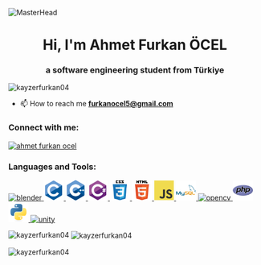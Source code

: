 ![MasterHead](https://images-wixmp-ed30a86b8c4ca887773594c2.wixmp.com/f/e96e62aa-16de-490d-8797-ec8d99edc46c/dgbc8qm-0138f745-5a7a-4404-864c-e89bce07f138.png/v1/fill/w_1182,h_676,q_70,strp/hacker_with_hoodie_by_manthan003_dgbc8qm-pre.jpg?token=eyJ0eXAiOiJKV1QiLCJhbGciOiJIUzI1NiJ9.eyJzdWIiOiJ1cm46YXBwOjdlMGQxODg5ODIyNjQzNzNhNWYwZDQxNWVhMGQyNmUwIiwiaXNzIjoidXJuOmFwcDo3ZTBkMTg4OTgyMjY0MzczYTVmMGQ0MTVlYTBkMjZlMCIsIm9iaiI6W1t7ImhlaWdodCI6Ijw9NzMyIiwicGF0aCI6IlwvZlwvZTk2ZTYyYWEtMTZkZS00OTBkLTg3OTctZWM4ZDk5ZWRjNDZjXC9kZ2JjOHFtLTAxMzhmNzQ1LTVhN2EtNDQwNC04NjRjLWU4OWJjZTA3ZjEzOC5wbmciLCJ3aWR0aCI6Ijw9MTI4MCJ9XV0sImF1ZCI6WyJ1cm46c2VydmljZTppbWFnZS5vcGVyYXRpb25zIl19.5b-Ks0WPx6d5mrmjxWUGf-tvUEvyrKITad3G7eKvxDc)
<h1 align="center">Hi, I'm Ahmet Furkan ÖCEL</h1>
<h3 align="center">a software engineering student from Türkiye</h3>

<p align="left"> <img src="https://komarev.com/ghpvc/?username=kayzerfurkan04&label=Profile%20views&color=0e75b6&style=flat" alt="kayzerfurkan04" /> </p>

- 📫 How to reach me **furkanocel5@gmail.com**

<h3 align="left">Connect with me:</h3>
<p align="left">
<a href="https://linkedin.com/in/ahmet furkan ocel" target="blank"><img align="center" src="https://raw.githubusercontent.com/rahuldkjain/github-profile-readme-generator/master/src/images/icons/Social/linked-in-alt.svg" alt="ahmet furkan ocel" height="30" width="40" /></a>
</p>

<h3 align="left">Languages and Tools:</h3>
<p align="left"> <a href="https://www.blender.org/" target="_blank" rel="noreferrer"> <img src="https://download.blender.org/branding/community/blender_community_badge_white.svg" alt="blender" width="40" height="40"/> </a> <a href="https://www.cprogramming.com/" target="_blank" rel="noreferrer"> <img src="https://raw.githubusercontent.com/devicons/devicon/master/icons/c/c-original.svg" alt="c" width="40" height="40"/> </a> <a href="https://www.w3schools.com/cpp/" target="_blank" rel="noreferrer"> <img src="https://raw.githubusercontent.com/devicons/devicon/master/icons/cplusplus/cplusplus-original.svg" alt="cplusplus" width="40" height="40"/> </a> <a href="https://www.w3schools.com/cs/" target="_blank" rel="noreferrer"> <img src="https://raw.githubusercontent.com/devicons/devicon/master/icons/csharp/csharp-original.svg" alt="csharp" width="40" height="40"/> </a> <a href="https://www.w3schools.com/css/" target="_blank" rel="noreferrer"> <img src="https://raw.githubusercontent.com/devicons/devicon/master/icons/css3/css3-original-wordmark.svg" alt="css3" width="40" height="40"/> </a> <a href="https://www.w3.org/html/" target="_blank" rel="noreferrer"> <img src="https://raw.githubusercontent.com/devicons/devicon/master/icons/html5/html5-original-wordmark.svg" alt="html5" width="40" height="40"/> </a> <a href="https://developer.mozilla.org/en-US/docs/Web/JavaScript" target="_blank" rel="noreferrer"> <img src="https://raw.githubusercontent.com/devicons/devicon/master/icons/javascript/javascript-original.svg" alt="javascript" width="40" height="40"/> </a> <a href="https://www.mysql.com/" target="_blank" rel="noreferrer"> <img src="https://raw.githubusercontent.com/devicons/devicon/master/icons/mysql/mysql-original-wordmark.svg" alt="mysql" width="40" height="40"/> </a> <a href="https://opencv.org/" target="_blank" rel="noreferrer"> <img src="https://www.vectorlogo.zone/logos/opencv/opencv-icon.svg" alt="opencv" width="40" height="40"/> </a> <a href="https://www.php.net" target="_blank" rel="noreferrer"> <img src="https://raw.githubusercontent.com/devicons/devicon/master/icons/php/php-original.svg" alt="php" width="40" height="40"/> </a> <a href="https://www.python.org" target="_blank" rel="noreferrer"> <img src="https://raw.githubusercontent.com/devicons/devicon/master/icons/python/python-original.svg" alt="python" width="40" height="40"/> </a> <a href="https://unity.com/" target="_blank" rel="noreferrer"> <img src="https://www.vectorlogo.zone/logos/unity3d/unity3d-icon.svg" alt="unity" width="40" height="40"/> </a> </p>

<p><img align="left" src="https://github-readme-stats.vercel.app/api/top-langs?username=kayzerfurkan04&show_icons=true&locale=en&layout=compact" alt="kayzerfurkan04" /></p>

<p>&nbsp;<img align="center" src="https://github-readme-stats.vercel.app/api?username=kayzerfurkan04&show_icons=true&locale=en" alt="kayzerfurkan04" /></p>

<p><img align="center" src="https://github-readme-streak-stats.herokuapp.com/?user=kayzerfurkan04&" alt="kayzerfurkan04" /></p>

